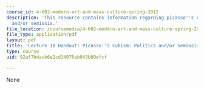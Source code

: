 ```yaml
---
course_id: 4-602-modern-art-and-mass-culture-spring-2012
description: 'This resource contains information regarding picasso''s cubism: politics
  and/or semiosis.'
file_location: /coursemedia/4-602-modern-art-and-mass-culture-spring-2012/92af7bdacb6e2cd34076ab043b80efcf_MIT4_602S12_lec10.pdf
file_type: application/pdf
layout: pdf
title: 'Lecture 10 Handout: Picasso''s Cubism: Politics and/or Semiosis'
type: course
uid: 92af7bdacb6e2cd34076ab043b80efcf

---
```

None